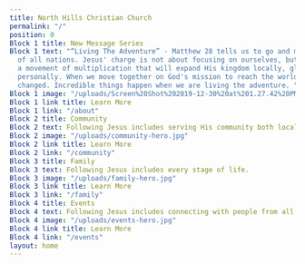 ```yaml
---
title: North Hills Christian Church
permalink: "/"
position: 0
Block 1 title: New Message Series
Block 1 text: "“Living The Adventure” - Matthew 28 tells us to go and make disciples
  of all nations. Jesus' charge is not about focusing on ourselves, but about joining
  a movement of multiplication that will expand His kingdom locally, globally and
  personally. When we move together on God's mission to reach the world, lives are
  changed. Incredible things happen when we are living the adventure. "
Block 1 image: "/uploads/Screen%20Shot%202019-12-30%20at%201.27.42%20PM.png"
Block 1 link title: Learn More
Block 1 link: "/about"
Block 2 title: Community
Block 2 text: Following Jesus includes serving His community both locally and globally.
Block 2 image: "/uploads/community-hero.jpg"
Block 2 link title: Learn More
Block 2 link: "/community"
Block 3 title: Family
Block 3 text: Following Jesus includes every stage of life.
Block 3 image: "/uploads/family-hero.jpg"
Block 3 link title: Learn More
Block 3 link: "/family"
Block 4 title: Events
Block 4 text: Following Jesus includes connecting with people from all walks of life.
Block 4 image: "/uploads/events-hero.jpg"
Block 4 link title: Learn More
Block 4 link: "/events"
layout: home
---
```


